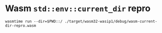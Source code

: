 # Wasm `std::env::current_dir` repro

```
wasmtime run --dir=$PWD::/ ./target/wasm32-wasip1/debug/wasm-current-dir-repro.wasm
```
